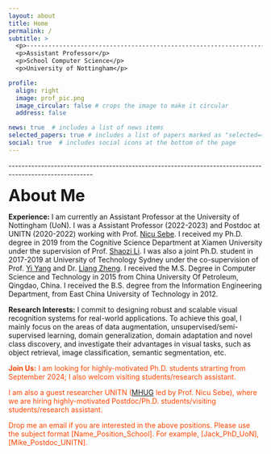 ```yaml
---
layout: about
title: Home
permalink: /
subtitle: >
  <p>--------------------------------------------------------------------------------------------------------</p>
  <p>Assistant Professor</p>
  <p>School Computer Science</p>
  <p>University of Nottingham</p>

profile:
  align: right
  image: prof_pic.png
  image_circular: false # crops the image to make it circular
  address: false

news: true  # includes a list of news items
selected_papers: true # includes a list of papers marked as "selected={true}"
social: true  # includes social icons at the bottom of the page
---
```



<p>--------------------------------------------------------------------------------------------------------</p>

**<font size=6> About Me </font>**

**Experience:** I am currently an Assistant Professor at the University of Nottingham (UoN). I was a Assistant Professor (2022-2023) and Postdoc at UNITN (2020-2022) working with Prof. [Nicu Sebe](https://disi.unitn.it/~sebe/). I received my Ph.D. degree in 2019 from the Cognitive Science Department at Xiamen University under the supervision of Prof. [Shaozi Li](https://scholar.google.com/citations?user=CT8_b_QAAAAJ&hl=en). I was also a joint Ph.D. student in 2017-2019 at University of Technology Sydney under the co-supervision of Prof. [Yi Yang](https://scholar.google.com/citations?user=RMSuNFwAAAAJ&hl=en) and Dr. [Liang Zheng](https://zheng-lab.cecs.anu.edu.au/). I received the M.S. Degree in Computer Science and Technology in 2015 from China University Of Petroleum, Qingdao, China. I received the B.S. degree from the Information Engineering Department, from East China University of Technology in 2012.

**Research Interests:** I commit to designing robust and scalable visual recognition systems for real-world applications. To achieve this goal, I mainly focus on the areas of data augmentation, unsupervised/semi- supervised learning, domain generalization, domain adaptation and novel class discovery, and investigate their advantages in visual tasks, such as object retrieval, image classification, semantic segmentation, etc.

<span style="color:orangered"> **Join Us:** I am looking for highly-motivated Ph.D. students strarting from September 2024; I also welcom visiting students/research assistant.</span>

<span style="color:orangered">I am also a guest researcher UNITN ([MHUG](http://mhug.disi.unitn.it/) led by Prof. Nicu Sebe), where we are hiring highly-motivated Postdoc/Ph.D. students/visiting students/research assistant.
</span>

<span style="color:orangered">Drop me an email if you are interested in the above positions. Please use the subject format [Name_Position_School]. For example, [Jack_PhD_UoN], [Mike_Postdoc_UNITN].
</span>